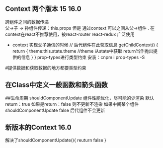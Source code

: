 ## Context 两个版本 15 16.0
  跨组件之间的数据传递   
     父->子 -> 孙组件传递：this.props  但是 通过context 可以之间从父->组件
  . 在context在react不推荐使用，被react-router react-redux 广泛使用

- context 实现父子通信的时候
 //  后代组件在此获取信息
   getChildContext() {
     return {
      theme:this.state.theme    //theme 从state中获取  return当作抛出提供的信息
     }
   }
   prop-types进行类型约束
  安装：cnpm i prop-types -S 

#提供数据和获取数据的地方都要类型约束


## 在Class中定义一般函数和箭头函数


##生命周期
  shouldComponentUpdate  组件性能优化，尽可能的少渲染 默认return：true
  如果是return：false 则不更新不渲染
  如果中间某个组件 shouldComponentUpdate false 后代组件不会更新
  
## 新版本的Context 16.0
 解决了shouldComponentUpdate(){
   reuturn false
 }
